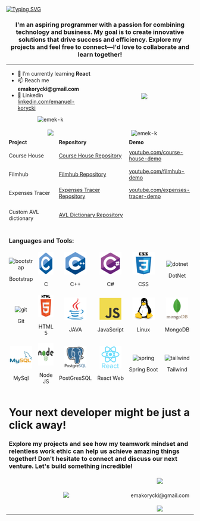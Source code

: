 [![Typing SVG](https://readme-typing-svg.demolab.com?font=Helvetica&weight=900&size=64&duration=3500&pause=500&color=F7F7F7&center=true&vCenter=true&multiline=true&repeat=false&random=false&width=1500&height=200&lines=You+just+found+my+Github+profile+%F0%9F%91%80;Check+out+my+projects+and+let's+collaborate!+%F0%9F%A4%9D)](https://git.io/typing-svg)
<h3 align="center">
  I'm an aspiring programmer with a passion for combining technology and
  business. My goal is to create innovative solutions that drive success and
  efficiency. Explore my projects and feel free to connect—I'd love to
  collaborate and learn together!
</h3>

<table border="0" align="center">
  <tr>
    <td colspan="3" align="left">
      <ul>
        <li>🌱 I’m currently learning <b>React</b></li>
        <li>📫 Reach me <b>emakorycki@gmail.com</b></li>
        <li>
          📌 Linkedin
          <a
            href="https://www.linkedin.com/in/emanuel-korycki-742321252/"
            target="_blank"
            >linkedin.com/emanuel-korycki</a
          >
        </li>
      </ul>
      <p align="center">
        <img
          src="https://github-readme-streak-stats.herokuapp.com/?user=emek-k&"
          alt="emek-k"
          width="350"
        />
      </p>
    </td>
    <td colspan="3" align="center">
      <img
        src="https://cdn.dribbble.com/users/1732368/screenshots/6553872/web_developer.gif"
        width="350"
      />
    </td>
  </tr>
  <tr>
    <td colspan="3" align="center">
      <img
        src="https://developers.giphy.com/branch/master/static/api-512d36c09662682717108a38bbb5c57d.gif"
        width="350"
      />
    </td>
    <td colspan="3" align="center">
      <img
        src="https://github-readme-stats.vercel.app/api/top-langs?username=emek-k&show_icons=true&locale=en&layout=compact"
        alt="emek-k"
        width="350"
      />
    </td>
  </tr>
  <tr>
    <td colspan="2">
      <strong>Project</strong>
    </td>
    <td colspan="2">
      <strong>Repository</strong>
    </td>
    <td colspan="2">
      <strong>Demo</strong>
    </td>
  </tr>
  <tr>
    <td colspan="2">
      <p>Course House</p>
    </td>
    <td colspan="2">
      <a href="https://github.com/emek-k/Course-House" target="_blank"
        >Course House Repository</a
      >
    </td>
    <td colspan="2">
      <a href="https://www.youtube.com/watch?v=HU5QzKLJ5LI" target="_blank"
        >youtube.com/course-house-demo</a
      >
    </td>
  </tr>
  <tr>
    <td colspan="2">
      <p>Filmhub</p>
    </td>
    <td colspan="2">
      <a href="https://github.com/emek-k/Filmhub" target="_blank"
        >Filmhub Repository</a
      >
    </td>
    <td colspan="2">
      <a href="https://www.youtube.com/watch?v=8k5zfJVQMeg" target="_blank"
        >youtube.com/filmhub-demo</a
      >
    </td>
  </tr>
  <tr>
    <td colspan="2">
      <p>Expenses Tracer</p>
    </td>
    <td colspan="2">
      <a href="https://github.com/emek-k/Expenses-tracer" target="_blank"
        >Expenses Tracer Repository</a
      >
    </td>
    <td colspan="2">
      <a href="https://www.youtube.com/watch?v=52VKj6gjY20" target="_blank"
        >youtube.com/expenses-tracer-demo</a
      >
    </td>
  </tr>
  <tr>
    <td colspan="2">
      <p>Custom AVL dictionary</p>
    </td>
    <td colspan="2">
      <a href="https://github.com/emek-k/AVL_DICTIONARY" target="_blank"
        >AVL Dictionary Repository</a
      >
    </td>
    <td colspan="2">‎</td>
  </tr>
  <tr>
    <td colspan="6">
      <h3 align="left">Languages and Tools:</h3>
    </td>
  </tr>
  <tr>
    <td align="center">
      <img
        src="https://cdn-icons-png.freepik.com/512/5968/5968667.png"
        alt="bootstrap"
        width="60"
        height="60"
      />
      <p align="center">Bootstrap</p>
    </td>
    <td align="center">
      <img
        src="https://raw.githubusercontent.com/devicons/devicon/master/icons/c/c-original.svg"
        alt="c"
        width="60"
        height="60"
      />
      <p align="center">C</p>
    </td>
    <td align="center">
      <img
        src="https://raw.githubusercontent.com/devicons/devicon/master/icons/cplusplus/cplusplus-original.svg"
        alt="cplusplus"
        width="60"
        height="60"
      />
      <p align="center">C++</p>
    </td>
    <td align="center">
      <img
        src="https://raw.githubusercontent.com/devicons/devicon/master/icons/csharp/csharp-original.svg"
        alt="csharp"
        width="60"
        height="60"
      />
      <p align="center">C#</p>
    </td>
    <td align="center">
      <img
        src="https://raw.githubusercontent.com/devicons/devicon/master/icons/css3/css3-original-wordmark.svg"
        alt="css3"
        width="60"
        height="60"
      />
      <p align="center">CSS</p>
    </td>
    <td align="center">
      <img
        src="https://upload.wikimedia.org/wikipedia/commons/thumb/e/ee/.NET_Core_Logo.svg/2048px-.NET_Core_Logo.svg.png"
        alt="dotnet"
        width="60"
        height="60"
      />
      <p align="center">DotNet</p>
    </td>
  </tr>
  <tr>
    <td align="center">
      <img
        src="https://www.vectorlogo.zone/logos/git-scm/git-scm-icon.svg"
        alt="git"
        width="60"
        height="60"
      />
      <p align="center">Git</p>
    </td>
    <td align="center">
      <img
        src="https://raw.githubusercontent.com/devicons/devicon/master/icons/html5/html5-original-wordmark.svg"
        alt="html5"
        width="60"
        height="60"
      />
      <p align="center">HTML 5</p>
    </td>
    <td align="center">
      <img
        src="https://raw.githubusercontent.com/devicons/devicon/master/icons/java/java-original.svg"
        alt="java"
        width="60"
        height="60"
      />
      <p align="center">JAVA</p>
    </td>
    <td align="center">
      <img
        src="https://raw.githubusercontent.com/devicons/devicon/master/icons/javascript/javascript-original.svg"
        alt="javascript"
        width="60"
        height="60"
      />
      <p align="center">JavaScript</p>
    </td>
    <td align="center">
      <img
        src="https://raw.githubusercontent.com/devicons/devicon/master/icons/linux/linux-original.svg"
        alt="linux"
        width="60"
        height="60"
      />
      <p align="center">Linux</p>
    </td>
    <td align="center">
      <img
        src="https://raw.githubusercontent.com/devicons/devicon/master/icons/mongodb/mongodb-original-wordmark.svg"
        alt="mongodb"
        width="60"
        height="60"
      />
      <p align="center">MongoDB</p>
    </td>
  </tr>
  <tr>
    <td align="center">
      <img
        src="https://raw.githubusercontent.com/devicons/devicon/master/icons/mysql/mysql-original-wordmark.svg"
        alt="mysql"
        width="60"
        height="60"
      />
      <p align="center">MySql</p>
    </td>
    <td align="center">
      <img
        src="https://raw.githubusercontent.com/devicons/devicon/master/icons/nodejs/nodejs-original-wordmark.svg"
        alt="nodejs"
        width="60"
        height="60"
      />
      <p align="center">Node JS</p>
    </td>
    <td align="center">
      <img
        src="https://raw.githubusercontent.com/devicons/devicon/master/icons/postgresql/postgresql-original-wordmark.svg"
        alt="postgresql"
        width="60"
        height="60"
      />
      <p align="center">PostGresSQL</p>
    </td>
    <td align="center">
      <img
        src="https://raw.githubusercontent.com/devicons/devicon/master/icons/react/react-original-wordmark.svg"
        alt="react"
        width="60"
        height="60"
      />
      <p align="center">React Web</p>
    </td>
    <td align="center">
      <img
        src="https://www.vectorlogo.zone/logos/springio/springio-icon.svg"
        alt="spring"
        width="60"
        height="60"
      />
      <p align="center">Spring Boot</p>
    </td>
    <td align="center">
      <img
        src="https://www.vectorlogo.zone/logos/tailwindcss/tailwindcss-icon.svg"
        alt="tailwind"
        width="60"
        height="60"
      />
      <p align="center">Tailwind</p>
    </td>
  </tr>
  <tr>
    <td colspan="6" align="left">
      <h1>Your next developer might be just a click away!</h1>
      <h3>
        Explore my projects and see how my teamwork mindset and relentless work
        ethic can help us achieve amazing things together! Don't hesitate to
        connect and discuss our next venture. Let's build something incredible!
      </h3>
    </td>
  </tr>
  
  <tr>
    <td rowspan="3" colspan="4" align="center">
      <img
        src="https://i.pinimg.com/originals/79/9e/0d/799e0d7779f6ea6c3a89885ff60c55af.gif"
        width="450"
      />
    </td>
    <td colspan="2" align="center">
      <a href="https://github.com/emek-k" target="_blank">
        <img
          src="https://github.com/emek-k/emek-k/assets/48961771/2fb23012-abfb-4af0-8113-b429638687d5"
          width="100"
        />
      </a>
    </td>
  </tr>
  <tr>
    <td colspan="2" align="center"><p>emakorycki@gmail.com</p></td>
  </tr>
  <tr>
    <td colspan="2" align="center">
      <a
        href="https://www.linkedin.com/in/emanuel-korycki-742321252/"
        target="_blank"
      >
        <img
          src="https://github.com/emek-k/emek-k/assets/48961771/5444b59d-ac21-4497-82d9-387e8d6a5862"
          width="100"
        />
      </a>
    </td>
  </tr>
</table>
